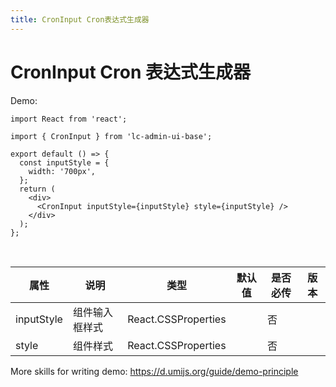 ```yaml
---
title: CronInput Cron表达式生成器
---
```


# CronInput Cron 表达式生成器

Demo:

```tsx
import React from 'react';

import { CronInput } from 'lc-admin-ui-base';

export default () => {
  const inputStyle = {
    width: '700px',
  };
  return (
    <div>
      <CronInput inputStyle={inputStyle} style={inputStyle} />
    </div>
  );
};
```

<br />

| 属性       | 说明           | 类型                | 默认值 | 是否必传 | 版本 |
| ---------- | -------------- | ------------------- | ------ | -------- | ---- |
| inputStyle | 组件输入框样式 | React.CSSProperties |        | 否       |      |
| style      | 组件样式       | React.CSSProperties |        | 否       |      |

More skills for writing demo: https://d.umijs.org/guide/demo-principle
